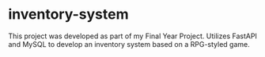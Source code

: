 # inventory-system
This project was developed as part of my Final Year Project. 
Utilizes FastAPI and MySQL to develop an inventory system based on a RPG-styled game.
